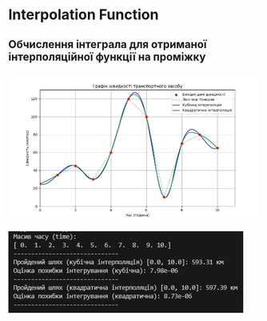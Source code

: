 # Interpolation Function
## Обчислення інтеграла для отриманої інтерполяційної функції на проміжку

![Interpolation Function](https://raw.githubusercontent.com/AnatoliiNovyk/PersonalAssistant/refs/heads/main/interfunc.webp "Interpolation Function")

![Interpolation Function](https://raw.githubusercontent.com/AnatoliiNovyk/PersonalAssistant/refs/heads/main/interfunc-dos.webp "Interpolation Function")
